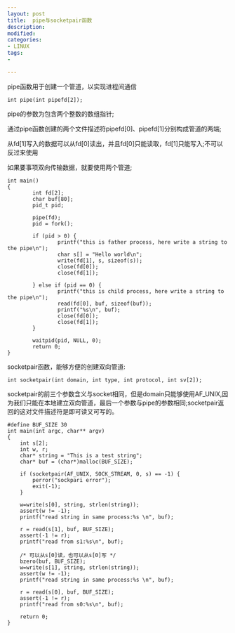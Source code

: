 ```yaml
---
layout: post
title:  pipe与socketpair函数
description: 
modified: 
categories: 
- LINUX
tags:
- 

---
```


pipe函数用于创建一个管道，以实现进程间通信

	int pipe(int pipefd[2]);

pipe的参数为包含两个整数的数组指针;

通过pipe函数创建的两个文件描述符pipefd[0]、pipefd[1]分别构成管道的两端;

从fd[1]写入的数据可以从fd[0]读出，并且fd[0]只能读取，fd[1]只能写入;不可以反过来使用

如果要事项双向传输数据，就要使用两个管道;


	int main()
	{
	        int fd[2];
	        char buf[80];
	        pid_t pid;
	     
	        pipe(fd);
	        pid = fork();
	
	        if (pid > 0) {
	                printf("this is father process, here write a string to the pipe\n");
	                char s[] = "Hello world\n";
	                write(fd[1], s, sizeof(s));        
	                close(fd[0]);
	                close(fd[1]);
	
	        } else if (pid == 0) {
	                printf("this is child process, here write a string to the pipe\n");
	                read(fd[0], buf, sizeof(buf));
	                printf("%s\n", buf);
	                close(fd[0]);
	                close(fd[1]);
	        }
	     
	        waitpid(pid, NULL, 0); 
	        return 0;
	}
	




socketpair函数，能够方便的创建双向管道:
	
	int socketpair(int domain, int type, int protocol, int sv[2]);
	
socketpair的前三个参数含义与socket相同，但是domain只能够使用AF_UNIX,因为我们只能在本地建立双向管道，最后一个参数与pipe的参数相同;socketpair返回的这对文件描述符是即可读又可写的。



	#define BUF_SIZE 30
	int main(int argc, char** argv)
	{
		int s[2];
		int w, r;
		char* string = "This is a test string";
		char* buf = (char*)malloc(BUF_SIZE);
		
		if (socketpair(AF_UNIX, SOCK_STREAM, 0, s) == -1) {
			perror("sockpari error");
			exit(-1);
		}
			
		w=write(s[0], string, strlen(string));
		assert(w != -1);
		printf("read string in same process:%s \n", buf);
		
		r = read(s[1], buf, BUF_SIZE);
		assert(-1 != r);
		printf("read from s1:%s\n", buf);

		/* 可以从s[0]读，也可以从s[0]写 */	
		bzero(buf, BUF_SIZE);
		w=write(s[1], string, strlen(string));
		assert(w != -1);
		printf("read string in same process:%s \n", buf);
		
		r = read(s[0], buf, BUF_SIZE);
		assert(-1 != r);
		printf("read from s0:%s\n", buf);
	
		return 0;
	}
	


